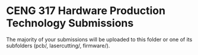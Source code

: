 # CENG 317 Hardware Production Technology Submissions

The majority of your submissions will be uploaded to this folder or one of its subfolders (pcb/, lasercutting/, firmware/).
